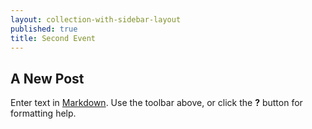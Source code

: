 ```yaml
---
layout: collection-with-sidebar-layout
published: true
title: Second Event
---
```

## A New Post

Enter text in [Markdown](http://daringfireball.net/projects/markdown/). Use the toolbar above, or click the **?** button for formatting help.
